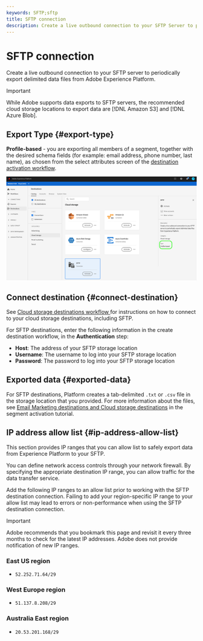 ```yaml
---
keywords: SFTP;sftp
title: SFTP connection
description: Create a live outbound connection to your SFTP Server to periodically export delimited data files from Experience Platform.
---
```


# SFTP connection

Create a live outbound connection to your SFTP server to periodically export delimited data files from Adobe Experience Platform.

>[!IMPORTANT]
>
> While Adobe supports data exports to SFTP servers, the recommended cloud storage locations to export data are [!DNL Amazon S3] and [!DNL Azure Blob].

## Export Type {#export-type}

**Profile-based** - you are exporting all members of a segment, together with the desired schema fields (for example: email address, phone number, last name), as chosen from the select attributes screen of the [destination activation workflow](../../ui/activate-destinations.md#select-attributes).

![SFTP profile-based export type](../../assets/catalog/cloud-storage/sftp/catalog.png)

## Connect destination {#connect-destination}

See [Cloud storage destinations workflow ](./workflow.md)for instructions on how to connect to your cloud storage destinations, including SFTP.

For SFTP destinations, enter the following information in the create destination workflow, in the **Authentication** step:

* **Host**: The address of your SFTP storage location
* **Username**: The username to log into your SFTP storage location
* **Password**: The password to log into your SFTP storage location

## Exported data {#exported-data}

For SFTP destinations, Platform creates a tab-delimited `.txt` or `.csv` file in the storage location that you provided. For more information about the files, see [Email Marketing destinations and Cloud storage destinations](../../ui/activate-destinations.md#esp-and-cloud-storage) in the segment activation tutorial.

## IP address allow list {#ip-address-allow-list}

This section provides IP ranges that you can allow list to safely export data from Experience Platform to your SFTP.

You can define network access controls through your network firewall. By specifying the appropriate destination IP range, you can allow traffic for the data transfer service.

Add the following IP ranges to an allow list prior to working with the SFTP destination connection. Failing to add your region-specific IP range to your allow list may lead to errors or non-performance when using the SFTP destination connection.

>[!IMPORTANT]
>
> Adobe recommends that you bookmark this page and revisit it every three months to check for the latest IP addresses. Adobe does not provide notification of new IP ranges.

### East US region

* `52.252.71.64/29`

### West Europe region

* `51.137.8.208/29`

### Australia East region

* `20.53.201.168/29`